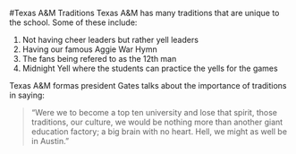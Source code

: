 
#Texas A&M Traditions
Texas A&M has many traditions that are unique to the school. Some of these include:
1. Not having cheer leaders but rather yell leaders
2. Having our famous Aggie War Hymn
3. The fans being refered to as the 12th man
4. Midnight Yell where the students can practice the yells for the games

Texas A&M formas president Gates talks about the importance of traditions in saying:
> “Were we to become a top ten university and lose that spirit,
those traditions, our culture, we would be nothing more than
another giant education factory; a big brain with no heart. Hell,
we might as well be in Austin.”

